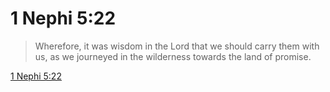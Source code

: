 # 1 Nephi 5:22

> Wherefore, it was wisdom in the Lord that we should carry them with us, as we journeyed in the wilderness towards the land of promise.

[1 Nephi 5:22](https://www.churchofjesuschrist.org/study/scriptures/bofm/1-ne/5?lang=eng&id=p22#p22)


